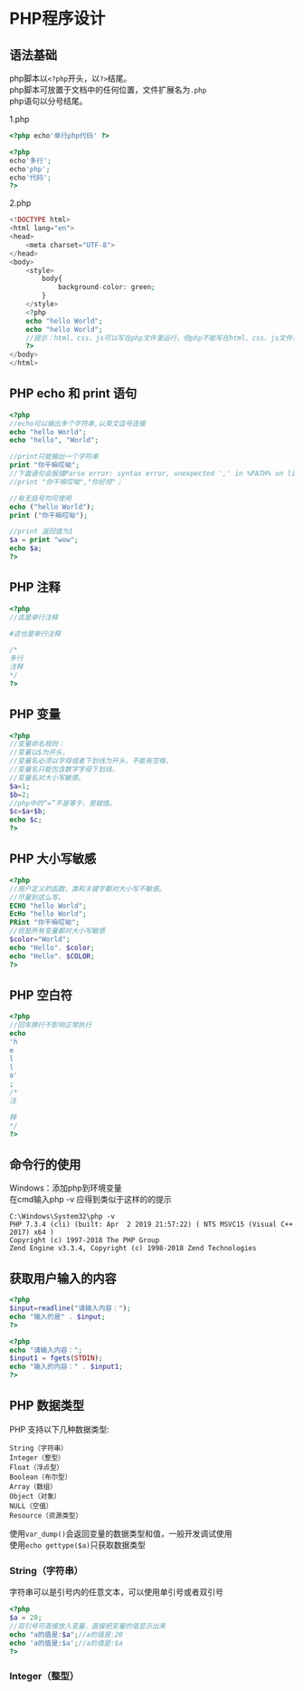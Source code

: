 # PHP程序设计

语法基础
-
php脚本以```<?php```开头，以```?>```结尾。   
php脚本可放置于文档中的任何位置，文件扩展名为```.php```  
php语句以分号结尾。 

1.php
```php
<?php echo'单行php代码' ?>

<?php
echo'多行';
echo'php';
echo'代码';
?>
```
 

2.php
```php
<!DOCTYPE html>
<html lang="en">
<head>
    <meta charset="UTF-8">
</head>
<body>
    <style>
        body{
            background-color: green;
        }
    </style>
    <?php
    echo "hello World";
    echo "hello World";
    //提示：html、css、js可以写在php文件里运行，但php不能写在html、css、js文件里。
    ?>
</body>
</html>
```
PHP echo 和 print 语句
-
```php
<?php
//echo可以输出多个字符串,以英文逗号连接
echo "hello World";
echo "hello", "World";

//print只能输出一个字符串
print "你干嘛哎呦";
//下面语句会报错Parse error: syntax error, unexpected ',' in %PATH% on line xx
//print "你干嘛哎呦","你好烦"；

//有无括号均可使用
echo ("hello World");
print ("你干嘛哎呦");

//print 返回值为1
$a = print "wow";
echo $a;
?>
```
PHP 注释
-
```php
<?php
//这是单行注释

#这也是单行注释

/*
多行
注释
*/
?>
```
PHP 变量
-
```php
<?php
//变量命名规则：
//变量以$为开头，
//变量名必须以字母或者下划线为开头，不能有空格，
//变量名只能包含数字字母下划线，
//变量名对大小写敏感。
$a=1;
$b=2;
//php中的“=”不是等于，是赋值。
$c=$a+$b;
echo $c;
?>
```
PHP 大小写敏感
-
```php
<?php
//用户定义的函数，类和关键字都对大小写不敏感。
//尽量别这么写。
ECHO "hello World";
EcHo "hello World";
PRint "你干嘛哎呦";
//但是所有变量都对大小写敏感
$color="World";
echo "Hello". $color;
echo "Hello". $COLOR;
?>
```
PHP 空白符
-
```php
<?php
//回车换行不影响正常执行
echo
'h
e
l
l
o'
;
/*
注

释
*/
?>
```
命令行的使用
-
Windows：添加php到环境变量  
在cmd输入php -v 应得到类似于这样的的提示
```
C:\Windows\System32\php -v
PHP 7.3.4 (cli) (built: Apr  2 2019 21:57:22) ( NTS MSVC15 (Visual C++ 2017) x64 )
Copyright (c) 1997-2018 The PHP Group
Zend Engine v3.3.4, Copyright (c) 1998-2018 Zend Technologies
```
获取用户输入的内容
-
```php
<?php
$input=readline("请输入内容：");
echo "输入的是" . $input;
?>
```
```php
<?php
echo "请输入内容：";
$input1 = fgets(STDIN);
echo "输入的内容：" . $input1;
?>
```
PHP 数据类型
-
PHP 支持以下几种数据类型:

    String（字符串）
    Integer（整型）
    Float（浮点型）
    Boolean（布尔型）
    Array（数组）
    Object（对象）
    NULL（空值）
    Resource（资源类型）

使用```var_dump()```会返回变量的数据类型和值，一般开发调试使用  
使用```echo gettype($a)```只获取数据类型

### String（字符串）
字符串可以是引号内的任意文本，可以使用单引号或者双引号  
```php
<?php
$a = 20;
//双引号可直接放入变量，直接把变量的值显示出来
echo "a的值是:$a";//a的值是:20
echo 'a的值是:$a';//a的值是:$a
?>
```
### Integer（整型）
